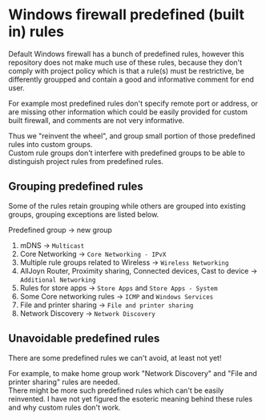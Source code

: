 
# Windows firewall predefined (built in) rules

Default Windows firewall has a bunch of predefined rules,
however this repository does not make much use of these rules,
because they don't comply with project policy which is that a rule(s) must be
restrictive, be differently groupped and contain a good and informative comment for end user.

For example most predefined rules don't specify remote port or address,
or are missing other information which
could be easily provided for custom built firewall, and comments are not very informative.

Thus we "reinvent the wheel", and group small portion of those predefined rules into custom groups.\
Custom rule groups don't interfere with predefined groups to be able to distinguish project rules
from predefined rules.

## Grouping predefined rules

Some of the rules retain grouping while others are grouped into existing groups,
grouping exceptions are listed below.

Predefined group -> new group

1. mDNS -> `Multicast`
2. Core Networking -> `Core Networking - IPvX`
3. Multiple rule groups related to Wireless -> `Wireless Networking`
4. AllJoyn Router, Proximity sharing, Connected devices, Cast to device -> `Additional Networking`
5. Rules for store apps -> `Store Apps` and `Store Apps - System`
6. Some Core networking rules -> `ICMP` and `Windows Services`
7. File and printer sharing -> `File and printer sharing`
8. Network Discovery -> `Network Discovery`

## Unavoidable predefined rules

There are some predefined rules we can't avoid, at least not yet!

For example, to make home group work "Network Discovery" and "File and printer sharing" rules are
needed.\
There might be more such predefined rules which can't be easily reinvented.
I have not yet figured the esoteric meaning behind these rules and why custom rules don't work.

